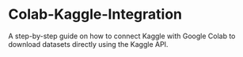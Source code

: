 # Colab-Kaggle-Integration
A step-by-step guide on how to connect Kaggle with Google Colab to download datasets directly using the Kaggle API.
